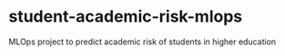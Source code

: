 # student-academic-risk-mlops
MLOps project to predict academic risk of students in higher education
